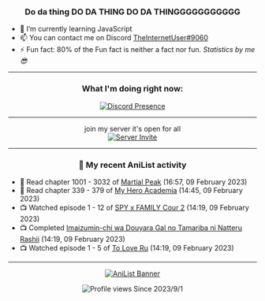 <div align="center">

### Do da thing DO DA THING DO DA THINGGGGGGGGGGG
</div>

- 🌱 I’m currently learning JavaScript
- 📫 You can contact me on Discord [TheInternetUser#9060](https://discord.com/users/534117072796385300)
- ⚡ Fun fact: 80% of the Fun fact is neither a fact nor fun. _Statistics by me 😎_
<hr>

<div align="center">

### What I'm doing right now:
[![Discord Presence](https://lanyard.cnrad.dev/api/534117072796385300)](https://discord.com/users/534117072796385300)
<hr>

join my server it's open for all <br>
[![Server Invite](https://invidget.switchblade.xyz/bfYgVHxrSs)](https://discord.gg/bfYgVHxrSs)

<hr>
  
### 🌸 My recent AniList activity

</div>

<!-- ANILIST_ACTIVITY:start -->

-   📖 Read chapter 1001 - 3032 of [Martial Peak](https://anilist.co/manga/104494) (16:57, 09 February 2023)
-   📖 Read chapter 339 - 379 of [My Hero Academia](https://anilist.co/manga/85486) (14:45, 09 February 2023)
-   📺 Watched episode 1 - 12 of [SPY x FAMILY Cour 2](https://anilist.co/anime/142838) (14:19, 09 February 2023)
-   📺 Completed [Imaizumin-chi wa Douyara Gal no Tamariba ni Natteru Rashii](https://anilist.co/anime/132203) (14:19, 09 February 2023)
-   📺 Watched episode 1 - 5 of [To Love Ru](https://anilist.co/anime/3455) (14:19, 09 February 2023)

<!-- ANILIST_ACTIVITY:end -->
<hr>

<div align="center">

[![AniList Banner](https://img.anili.st/User/929966)](https://anilist.co/user/TheInternetUser)

![Profile views](https://gpvc.arturio.dev/TheInternetUse7) Since 2023/9/1

</div>

